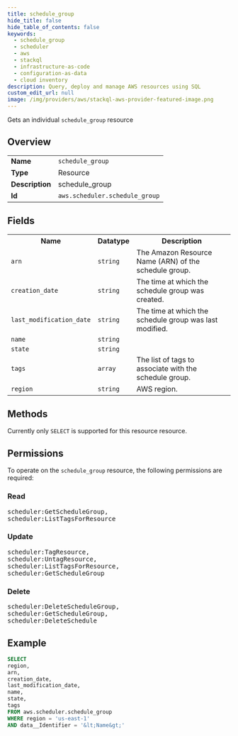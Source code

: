 ```yaml
---
title: schedule_group
hide_title: false
hide_table_of_contents: false
keywords:
  - schedule_group
  - scheduler
  - aws
  - stackql
  - infrastructure-as-code
  - configuration-as-data
  - cloud inventory
description: Query, deploy and manage AWS resources using SQL
custom_edit_url: null
image: /img/providers/aws/stackql-aws-provider-featured-image.png
---
```

Gets an individual <code>schedule_group</code> resource

## Overview
<table><tbody>
<tr><td><b>Name</b></td><td><code>schedule_group</code></td></tr>
<tr><td><b>Type</b></td><td>Resource</td></tr>
<tr><td><b>Description</b></td><td>schedule_group</td></tr>
<tr><td><b>Id</b></td><td><code>aws.scheduler.schedule_group</code></td></tr>
</tbody></table>

## Fields
<table><tbody>
<tr><th>Name</th><th>Datatype</th><th>Description</th></tr>
<tr><td><code>arn</code></td><td><code>string</code></td><td>The Amazon Resource Name (ARN) of the schedule group.</td></tr>
<tr><td><code>creation_date</code></td><td><code>string</code></td><td>The time at which the schedule group was created.</td></tr>
<tr><td><code>last_modification_date</code></td><td><code>string</code></td><td>The time at which the schedule group was last modified.</td></tr>
<tr><td><code>name</code></td><td><code>string</code></td><td></td></tr>
<tr><td><code>state</code></td><td><code>string</code></td><td></td></tr>
<tr><td><code>tags</code></td><td><code>array</code></td><td>The list of tags to associate with the schedule group.</td></tr>
<tr><td><code>region</code></td><td><code>string</code></td><td>AWS region.</td></tr>

</tbody></table>

## Methods
Currently only <code>SELECT</code> is supported for this resource resource.

## Permissions

To operate on the <code>schedule_group</code> resource, the following permissions are required:

### Read
<pre>
scheduler:GetScheduleGroup,
scheduler:ListTagsForResource</pre>

### Update
<pre>
scheduler:TagResource,
scheduler:UntagResource,
scheduler:ListTagsForResource,
scheduler:GetScheduleGroup</pre>

### Delete
<pre>
scheduler:DeleteScheduleGroup,
scheduler:GetScheduleGroup,
scheduler:DeleteSchedule</pre>


## Example
```sql
SELECT
region,
arn,
creation_date,
last_modification_date,
name,
state,
tags
FROM aws.scheduler.schedule_group
WHERE region = 'us-east-1'
AND data__Identifier = '&lt;Name&gt;'
```

